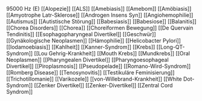 95000 Hz (E)
[[Alopezie]]
[[ALS]]
[[Amebiasis]]
[[Amebom]]
[[Amöbiasis]]
[[Amyotrophe Latr-Sklerose]]
[[Androgen Insens Syn]]
[[Angiohemophilie]]
[[Autismus]]
[[Autistische Störung]]
[[Babesiasis]]
[[Babesiose]]
[[Balanitis]]
[[Chorea Disorders]]
[[Chorea]]
[[Choreiformen Bewegung]]
[[De Quervain Tendinitis]]
[[Esophagopharyngeal Divertikel]]
[[Geschwür]]
[[Gynäkologische Neoplasmen]]
[[Hämophilie]]
[[Helicobacter Pylori]]
[[Iodamoebiasis]]
[[Kahlheit]]
[[Kanner-Syndrom]]
[[Krebs]]
[[Long-QT-Syndrom]]
[[Lou Gehrig-Krankheit]]
[[Mouth Krebs]]
[[Mundkrebs]]
[[Oral Neoplasmen]]
[[Pharyngealen Divertikel]]
[[Pharyngoesophageal Divertikel]]
[[Piroplasmosis]]
[[Pseudopelade]]
[[Romano-Wird-Syndrom]]
[[Romberg Disease]]
[[Tenosynovitis]]
[[Testikuläre Feminisierung]]
[[Trichotillomanie]]
[[Varikozele]]
[[von-Willebrand-Krankheit]]
[[White Dot-Syndrom]]
[[Zenker Divertikel]]
[[Zenker-Divertikel]]
[[Zentral Cord Syndrom]]